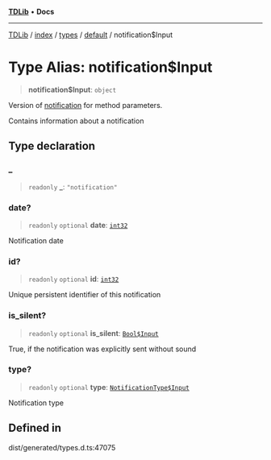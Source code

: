 [**TDLib**](../../../../../../README.md) • **Docs**

***

[TDLib](../../../../../../modules.md) / [index](../../../../../README.md) / [types](../../../README.md) / [default](../README.md) / notification$Input

# Type Alias: notification$Input

> **notification$Input**: `object`

Version of [notification](notification.md) for method parameters.

Contains information about a notification

## Type declaration

### \_

> `readonly` **\_**: `"notification"`

### date?

> `readonly` `optional` **date**: [`int32`](int32.md)

Notification date

### id?

> `readonly` `optional` **id**: [`int32`](int32.md)

Unique persistent identifier of this notification

### is\_silent?

> `readonly` `optional` **is\_silent**: [`Bool$Input`](Bool$Input.md)

True, if the notification was explicitly sent without sound

### type?

> `readonly` `optional` **type**: [`NotificationType$Input`](NotificationType$Input.md)

Notification type

## Defined in

dist/generated/types.d.ts:47075
